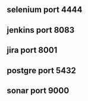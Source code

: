 ## selenium port 4444
## jenkins port 8083
## jira port 8001
## postgre port 5432
## sonar port 9000

